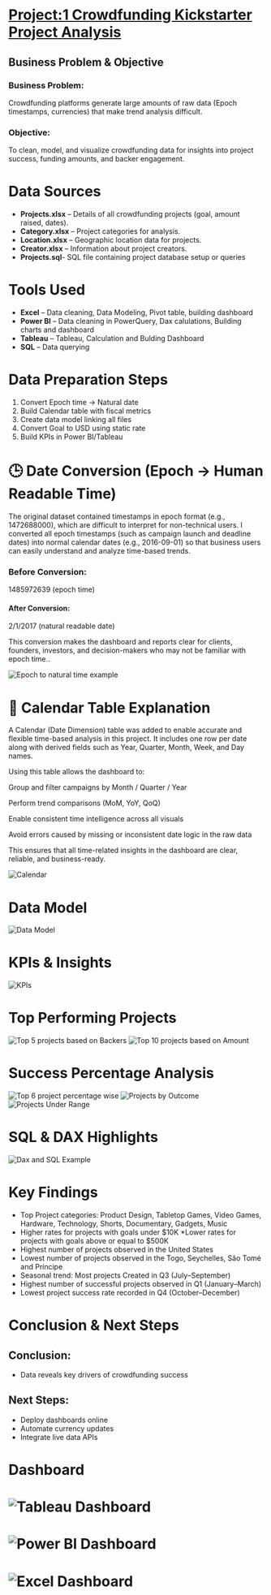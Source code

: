 # [Project:1 Crowdfunding Kickstarter Project Analysis]()

## Business Problem & Objective
### Business Problem:
Crowdfunding platforms generate large amounts of raw data (Epoch timestamps, currencies) that make trend analysis difficult.

### Objective:
To clean, model, and visualize crowdfunding data for insights into project success, funding amounts, and backer engagement.

# Data Sources
- **Projects.xlsx** – Details of all crowdfunding projects (goal, amount raised, dates).
- **Category.xlsx** – Project categories for analysis.
- **Location.xlsx** – Geographic location data for projects.
- **Creator.xlsx** – Information about project creators.
- **Projects.sql**- SQL file containing project database setup or queries
# Tools Used
- **Excel** – Data cleaning, Data Modeling, Pivot table, building dashboard
- **Power BI** – Data cleaning in PowerQuery, Dax calulations, Building charts and dashboard
- **Tableau** – Tableau, Calculation and Bulding Dashboard
- **SQL** – Data querying

# Data Preparation Steps
1. Convert Epoch time → Natural date
2. Build Calendar table with fiscal metrics
3. Create data model linking all files
4. Convert Goal to USD using static rate
5. Build KPIs in Power BI/Tableau

# 🕒 Date Conversion (Epoch → Human Readable Time)

The original dataset contained timestamps in epoch format (e.g., 1472688000), which are difficult to interpret for non-technical users.
I converted all epoch timestamps (such as campaign launch and deadline dates) into normal calendar dates (e.g., 2016-09-01) so that business users can easily understand and analyze time-based trends.

### Before Conversion:
1485972639 (epoch time)

#### After Conversion:
2/1/2017 (natural readable date)

This conversion makes the dashboard and reports clear for clients, founders, investors, and decision-makers who may not be familiar with epoch time.. 

![Epoch to natural time example](cal_Example.png)

# 📅 Calendar Table Explanation

A Calendar (Date Dimension) table was added to enable accurate and flexible time-based analysis in this project.
It includes one row per date along with derived fields such as Year, Quarter, Month, Week, and Day names.

Using this table allows the dashboard to:

Group and filter campaigns by Month / Quarter / Year

Perform trend comparisons (MoM, YoY, QoQ)

Enable consistent time intelligence across all visuals

Avoid errors caused by missing or inconsistent date logic in the raw data

This ensures that all time-related insights in the dashboard are clear, reliable, and business-ready.

![Calendar](calendar_example.png)

# Data Model
![Data Model](Data_model.png)

# KPIs & Insights
![KPIs](KPIs.png)

# Top Performing Projects
![Top 5 projects based on Backers ](Top5.png) ![Top 10 projects based on Amount](Top10.png)
# Success Percentage Analysis
![Top 6 project percentage wise](Top6.png)
![Projects by Outcome](Outcome.png)
![Projects Under Range](Range.png)
# SQL & DAX Highlights
![Dax and SQL Example](DAX.png)
# Key Findings
* Top Project categories: Product Design, Tabletop Games, Video Games, Hardware, Technology, Shorts, Documentary, Gadgets, Music
* Higher rates for projects with goals under $10K
*Lower rates for projects with goals above or equal to $500K
* Highest number of projects observed in the United States
* Lowest number of projects observed in the Togo, Seychelles, São Tomé and Príncipe
* Seasonal trend: Most projects Created in Q3 (July–September)
* Highest number of successful projects observed in Q1 (January–March)
* Lowest project success rate recorded in Q4 (October–December)

# Conclusion & Next Steps

## Conclusion:
* Data reveals key drivers of crowdfunding success
## Next Steps:
* Deploy dashboards online
* Automate currency updates
* Integrate live data APIs
# Dashboard

# ![Tableau Dashboard](tab_dash.png)




# ![Power BI Dashboard](power_Dash.png)





# ![Excel Dashboard](Excel_Dash.png)
















